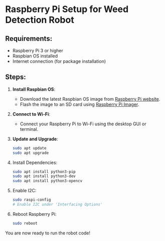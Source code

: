 # Raspberry Pi Setup for Weed Detection Robot

## Requirements:
- Raspberry Pi 3 or higher
- Raspbian OS installed
- Internet connection (for package installation)

## Steps:

1. **Install Raspbian OS**:
   - Download the latest Raspbian OS image from [Raspberry Pi website](https://www.raspberrypi.org/software/).
   - Flash the image to an SD card using [Raspberry Pi Imager](https://www.raspberrypi.org/software/).

2. **Connect to Wi-Fi**:
   - Connect your Raspberry Pi to Wi-Fi using the desktop GUI or terminal.

3. **Update and Upgrade**:
   ```bash
   sudo apt update
   sudo apt upgrade
4. Install Dependencies:
   ```bash
   sudo apt install python3-pip
   sudo apt install python3-dev
   sudo apt install python3-opencv
6. Enable I2C:
   ```bash
   sudo raspi-config
   # Enable I2C under 'Interfacing Options'
8. Reboot Raspberry Pi:
   ```bash
   sudo reboot

You are now ready to run the robot code!
